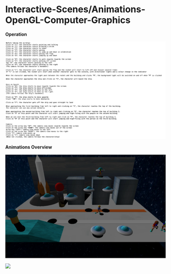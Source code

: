 # Interactive-Scenes/Animations-OpenGL-Computer-Graphics



**Operation**

![](oper.png)

**Animations Overview**

![](im.png)

![](im2.png)